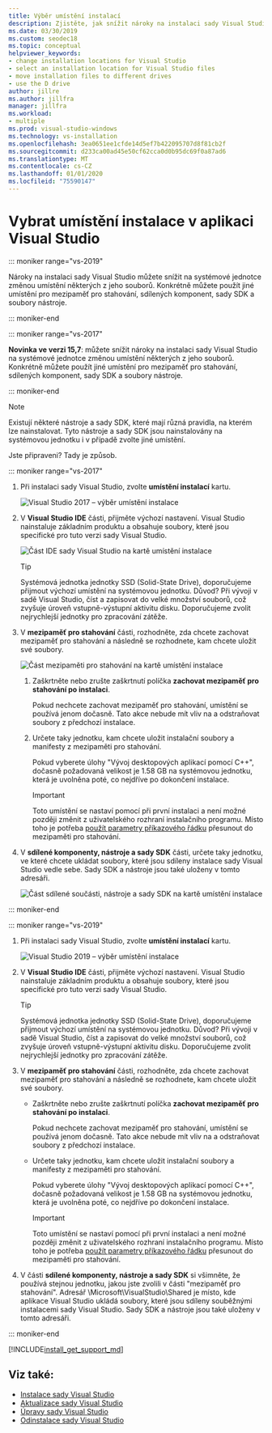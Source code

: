```yaml
---
title: Výběr umístění instalací
description: Zjistěte, jak snížit nároky na instalaci sady Visual Studio na systémovou jednotku tak, že změníte umístění mezipaměti pro stahování, sdílených komponent, sady SDK a nástroje na jiné jednotky. Například přesuňte některé soubory z jednotky C do jednotky D.
ms.date: 03/30/2019
ms.custom: seodec18
ms.topic: conceptual
helpviewer_keywords:
- change installation locations for Visual Studio
- select an installation location for Visual Studio files
- move installation files to different drives
- use the D drive
author: jillre
ms.author: jillfra
manager: jillfra
ms.workload:
- multiple
ms.prod: visual-studio-windows
ms.technology: vs-installation
ms.openlocfilehash: 3ea0651ee1cfde14d5ef7b422095707d8f81cb2f
ms.sourcegitcommit: d233ca00ad45e50cf62cca0d0b95dc69f0a87ad6
ms.translationtype: MT
ms.contentlocale: cs-CZ
ms.lasthandoff: 01/01/2020
ms.locfileid: "75590147"
---
```

# <a name="select-the-installation-locations-in-visual-studio"></a>Vybrat umístění instalace v aplikaci Visual Studio

::: moniker range="vs-2019"

Nároky na instalaci sady Visual Studio můžete snížit na systémové jednotce změnou umístění některých z jeho souborů. Konkrétně můžete použít jiné umístění pro mezipaměť pro stahování, sdílených komponent, sady SDK a soubory nástroje.

::: moniker-end

::: moniker range="vs-2017"

**Novinka ve verzi 15,7**: můžete snížit nároky na instalaci sady Visual Studio na systémové jednotce změnou umístění některých z jeho souborů. Konkrétně můžete použít jiné umístění pro mezipaměť pro stahování, sdílených komponent, sady SDK a soubory nástroje.

::: moniker-end

   > [!NOTE]
   > Existují některé nástroje a sady SDK, které mají různá pravidla, na kterém lze nainstalovat. Tyto nástroje a sady SDK jsou nainstalovány na systémovou jednotku i v případě zvolte jiné umístění.

Jste připraveni? Tady je způsob.

::: moniker range="vs-2017"

1. Při instalaci sady Visual Studio, zvolte **umístění instalací** kartu.

   ![Visual Studio 2017 – výběr umístění instalace](media/vs-installation-locations.png "Vyberte umístění instalace.")

1. V **Visual Studio IDE** části, přijměte výchozí nastavení. Visual Studio nainstaluje základním produktu a obsahuje soubory, které jsou specifické pro tuto verzi sady Visual Studio.

   ![Část IDE sady Visual Studio na kartě umístění instalace](media/vs-installation-locations-ide.png "V části rozhraní IDE sady Visual Studio na kartě umístění instalace přijměte výchozí hodnotu.")

   > [!TIP]
   > Systémová jednotka jednotky SSD (Solid-State Drive), doporučujeme přijmout výchozí umístění na systémovou jednotku. Důvod? Při vývoji v sadě Visual Studio, číst a zapisovat do velké množství souborů, což zvyšuje úroveň vstupně-výstupní aktivitu disku. Doporučujeme zvolit nejrychlejší jednotky pro zpracování zátěže.

1. V **mezipaměť pro stahování** části, rozhodněte, zda chcete zachovat mezipaměť pro stahování a následně se rozhodnete, kam chcete uložit své soubory.

     ![Část mezipaměti pro stahování na kartě umístění instalace](media/vs-installation-locations-cache.png "Zvolte, zda má být po instalaci uchovávána mezipaměť pro stahování, a pak zadejte jednotku, kam chcete ukládat soubory.")

    1. Zaškrtněte nebo zrušte zaškrtnutí políčka **zachovat mezipaměť pro stahování po instalaci**.

       Pokud nechcete zachovat mezipaměť pro stahování, umístění se používá jenom dočasně. Tato akce nebude mít vliv na a odstraňovat soubory z předchozí instalace.

    1. Určete taky jednotku, kam chcete uložit instalační soubory a manifesty z mezipaměti pro stahování.

        Pokud vyberete úlohy "Vývoj desktopových aplikací pomocí C++", dočasně požadovaná velikost je 1.58 GB na systémovou jednotku, která je uvolněna poté, co nejdříve po dokončení instalace.

       > [!IMPORTANT]
       > Toto umístění se nastaví pomocí při první instalaci a není možné později změnit z uživatelského rozhraní instalačního programu. Místo toho je potřeba [použít parametry příkazového řádku](use-command-line-parameters-to-install-visual-studio.md) přesunout do mezipaměti pro stahování.

1. V **sdílené komponenty, nástroje a sady SDK** části, určete taky jednotku, ve které chcete ukládat soubory, které jsou sdíleny instalace sady Visual Studio vedle sebe. Sady SDK a nástroje jsou také uloženy v tomto adresáři.

   ![Část sdílené součásti, nástroje a sady SDK na kartě umístění instalace](media/vs-installation-locations-shared.png "Zadejte umístění, kam chcete uložit sdílené součásti, nástroje a sady SDK.")

::: moniker-end

::: moniker range="vs-2019"

1. Při instalaci sady Visual Studio, zvolte **umístění instalací** kartu.

   ![Visual Studio 2019 – výběr umístění instalace](media/vs-2019/vs-installer-installation-locations.png "Vyberte umístění instalace.")

1. V **Visual Studio IDE** části, přijměte výchozí nastavení. Visual Studio nainstaluje základním produktu a obsahuje soubory, které jsou specifické pro tuto verzi sady Visual Studio.

   > [!TIP]
   > Systémová jednotka jednotky SSD (Solid-State Drive), doporučujeme přijmout výchozí umístění na systémovou jednotku. Důvod? Při vývoji v sadě Visual Studio, číst a zapisovat do velké množství souborů, což zvyšuje úroveň vstupně-výstupní aktivitu disku. Doporučujeme zvolit nejrychlejší jednotky pro zpracování zátěže.

1. V **mezipaměť pro stahování** části, rozhodněte, zda chcete zachovat mezipaměť pro stahování a následně se rozhodnete, kam chcete uložit své soubory.

    * Zaškrtněte nebo zrušte zaškrtnutí políčka **zachovat mezipaměť pro stahování po instalaci**.

       Pokud nechcete zachovat mezipaměť pro stahování, umístění se používá jenom dočasně. Tato akce nebude mít vliv na a odstraňovat soubory z předchozí instalace.

    * Určete taky jednotku, kam chcete uložit instalační soubory a manifesty z mezipaměti pro stahování.

        Pokud vyberete úlohy "Vývoj desktopových aplikací pomocí C++", dočasně požadovaná velikost je 1.58 GB na systémovou jednotku, která je uvolněna poté, co nejdříve po dokončení instalace.

       > [!IMPORTANT]
       > Toto umístění se nastaví pomocí při první instalaci a není možné později změnit z uživatelského rozhraní instalačního programu. Místo toho je potřeba [použít parametry příkazového řádku](use-command-line-parameters-to-install-visual-studio.md) přesunout do mezipaměti pro stahování.

1. V části **sdílené komponenty, nástroje a sady SDK** si všimněte, že používá stejnou jednotku, jakou jste zvolili v části "mezipaměť pro stahování". Adresář \Microsoft\VisualStudio\Shared je místo, kde aplikace Visual Studio ukládá soubory, které jsou sdíleny souběžnými instalacemi sady Visual Studio. Sady SDK a nástroje jsou také uloženy v tomto adresáři.

::: moniker-end

[!INCLUDE[install_get_support_md](includes/install_get_support_md.md)]

## <a name="see-also"></a>Viz také:

* [Instalace sady Visual Studio](install-visual-studio.md)
* [Aktualizace sady Visual Studio](update-visual-studio.md)
* [Úpravy sady Visual Studio](update-visual-studio.md)
* [Odinstalace sady Visual Studio](uninstall-visual-studio.md)
